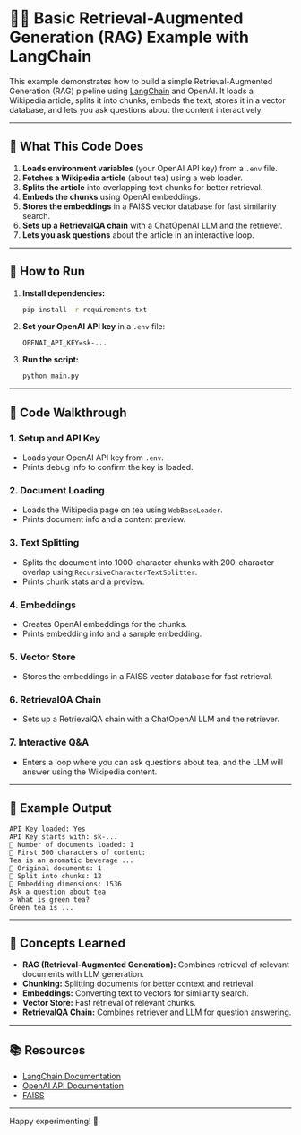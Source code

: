 # 🧑‍💻 Basic Retrieval-Augmented Generation (RAG) Example with LangChain

This example demonstrates how to build a simple Retrieval-Augmented Generation (RAG) pipeline using [LangChain](https://python.langchain.com/) and OpenAI. It loads a Wikipedia article, splits it into chunks, embeds the text, stores it in a vector database, and lets you ask questions about the content interactively.

---

## 📂 What This Code Does

1. **Loads environment variables** (your OpenAI API key) from a `.env` file.
2. **Fetches a Wikipedia article** (about tea) using a web loader.
3. **Splits the article** into overlapping text chunks for better retrieval.
4. **Embeds the chunks** using OpenAI embeddings.
5. **Stores the embeddings** in a FAISS vector database for fast similarity search.
6. **Sets up a RetrievalQA chain** with a ChatOpenAI LLM and the retriever.
7. **Lets you ask questions** about the article in an interactive loop.

---

## 🚀 How to Run

1. **Install dependencies:**
   ```bash
   pip install -r requirements.txt
   ```
2. **Set your OpenAI API key** in a `.env` file:
   ```env
   OPENAI_API_KEY=sk-...
   ```
3. **Run the script:**
   ```bash
   python main.py
   ```

---

## 🧩 Code Walkthrough

### 1. **Setup and API Key**
- Loads your OpenAI API key from `.env`.
- Prints debug info to confirm the key is loaded.

### 2. **Document Loading**
- Loads the Wikipedia page on tea using `WebBaseLoader`.
- Prints document info and a content preview.

### 3. **Text Splitting**
- Splits the document into 1000-character chunks with 200-character overlap using `RecursiveCharacterTextSplitter`.
- Prints chunk stats and a preview.

### 4. **Embeddings**
- Creates OpenAI embeddings for the chunks.
- Prints embedding info and a sample embedding.

### 5. **Vector Store**
- Stores the embeddings in a FAISS vector database for fast retrieval.

### 6. **RetrievalQA Chain**
- Sets up a RetrievalQA chain with a ChatOpenAI LLM and the retriever.

### 7. **Interactive Q&A**
- Enters a loop where you can ask questions about tea, and the LLM will answer using the Wikipedia content.

---

## 📝 Example Output

```
API Key loaded: Yes
API Key starts with: sk-...
📄 Number of documents loaded: 1
📝 First 500 characters of content:
Tea is an aromatic beverage ...
🔪 Original documents: 1
🧩 Split into chunks: 12
🧮 Embedding dimensions: 1536
Ask a question about tea
> What is green tea?
Green tea is ...
```

---

## 🧠 Concepts Learned
- **RAG (Retrieval-Augmented Generation):** Combines retrieval of relevant documents with LLM generation.
- **Chunking:** Splitting documents for better context and retrieval.
- **Embeddings:** Converting text to vectors for similarity search.
- **Vector Store:** Fast retrieval of relevant chunks.
- **RetrievalQA Chain:** Combines retriever and LLM for question answering.

---

## 📚 Resources
- [LangChain Documentation](https://python.langchain.com/)
- [OpenAI API Documentation](https://platform.openai.com/docs/)
- [FAISS](https://github.com/facebookresearch/faiss)

---

Happy experimenting! 🚀
